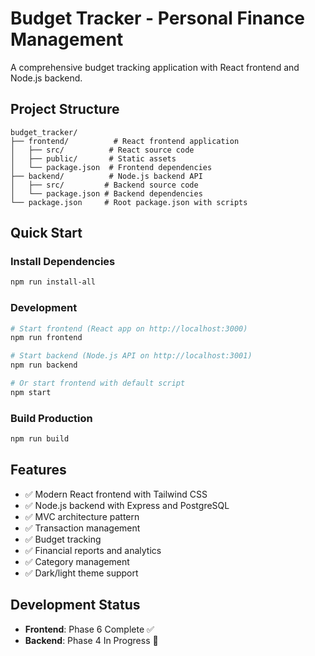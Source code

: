 # Budget Tracker - Personal Finance Management

A comprehensive budget tracking application with React frontend and Node.js backend.

## Project Structure

```
budget_tracker/
├── frontend/          # React frontend application
│   ├── src/          # React source code
│   ├── public/       # Static assets
│   └── package.json  # Frontend dependencies
├── backend/          # Node.js backend API
│   ├── src/         # Backend source code
│   └── package.json # Backend dependencies
└── package.json     # Root package.json with scripts
```

## Quick Start

### Install Dependencies
```bash
npm run install-all
```

### Development
```bash
# Start frontend (React app on http://localhost:3000)
npm run frontend

# Start backend (Node.js API on http://localhost:3001)
npm run backend

# Or start frontend with default script
npm start
```

### Build Production
```bash
npm run build
```

## Features
- ✅ Modern React frontend with Tailwind CSS
- ✅ Node.js backend with Express and PostgreSQL
- ✅ MVC architecture pattern
- ✅ Transaction management
- ✅ Budget tracking
- ✅ Financial reports and analytics
- ✅ Category management
- ✅ Dark/light theme support

## Development Status
- **Frontend**: Phase 6 Complete ✅
- **Backend**: Phase 4 In Progress 🚧
